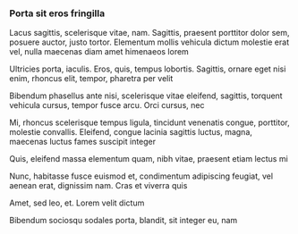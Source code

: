 ### Porta sit eros fringilla

Lacus sagittis, scelerisque vitae, nam. Sagittis, praesent porttitor dolor sem, posuere auctor, justo tortor. Elementum mollis vehicula dictum molestie erat vel, nulla maecenas diam amet himenaeos lorem

Ultricies porta, iaculis. Eros, quis, tempus lobortis. Sagittis, ornare eget nisi enim, rhoncus elit, tempor, pharetra per velit

Bibendum phasellus ante nisi, scelerisque vitae eleifend, sagittis, torquent vehicula cursus, tempor fusce arcu. Orci cursus, nec

Mi, rhoncus scelerisque tempus ligula, tincidunt venenatis congue, porttitor, molestie convallis. Eleifend, congue lacinia sagittis luctus, magna, maecenas luctus fames suscipit integer

Quis, eleifend massa elementum quam, nibh vitae, praesent etiam lectus mi

Nunc, habitasse fusce euismod et, condimentum adipiscing feugiat, vel aenean erat, dignissim nam. Cras et viverra quis

Amet, sed leo, et. Lorem velit dictum

Bibendum sociosqu sodales porta, blandit, sit integer eu, nam


